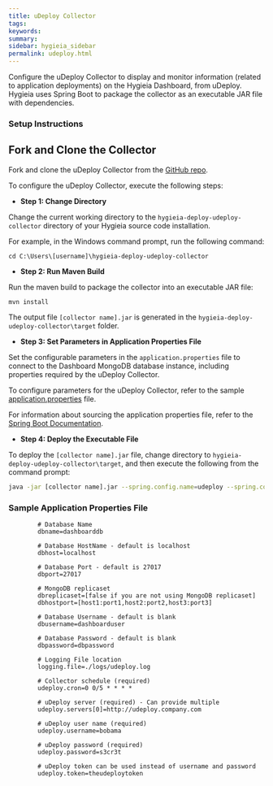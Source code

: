 ```yaml
---
title: uDeploy Collector
tags:
keywords:
summary:
sidebar: hygieia_sidebar
permalink: udeploy.html
---
```


Configure the uDeploy Collector to display and monitor information (related to application deployments) on the Hygieia Dashboard, from uDeploy. Hygieia uses Spring Boot to package the collector as an executable JAR file with dependencies.

### Setup Instructions

## Fork and Clone the Collector 

Fork and clone the uDeploy Collector from the [GitHub repo](https://github.com/Hygieia/hygieia-deploy-udeploy-collector). 

To configure the uDeploy Collector, execute the following steps:

*   **Step 1: Change Directory**

Change the current working directory to the `hygieia-deploy-udeploy-collector` directory of your Hygieia source code installation.

For example, in the Windows command prompt, run the following command:

```
cd C:\Users\[username]\hygieia-deploy-udeploy-collector
```

*   **Step 2: Run Maven Build**

Run the maven build to package the collector into an executable JAR file:

```
mvn install
```

The output file `[collector name].jar` is generated in the `hygieia-deploy-udeploy-collector\target` folder.

*   **Step 3: Set Parameters in Application Properties File**

Set the configurable parameters in the `application.properties` file to connect to the Dashboard MongoDB database instance, including properties required by the uDeploy Collector.

To configure parameters for the uDeploy Collector, refer to the sample [application.properties](#sample-application-properties-file) file.

For information about sourcing the application properties file, refer to the [Spring Boot Documentation](http://docs.spring.io/spring-boot/docs/current-SNAPSHOT/reference/htmlsingle/#boot-features-external-config-application-property-files).

*   **Step 4: Deploy the Executable File**

To deploy the `[collector name].jar` file, change directory to `hygieia-deploy-udeploy-collector\target`, and then execute the following from the command prompt:

```bash
java -jar [collector name].jar --spring.config.name=udeploy --spring.config.location=[path to application.properties file]
```

### Sample Application Properties File

```properties
		# Database Name
		dbname=dashboarddb

		# Database HostName - default is localhost
		dbhost=localhost

		# Database Port - default is 27017
		dbport=27017

		# MongoDB replicaset
		dbreplicaset=[false if you are not using MongoDB replicaset]
		dbhostport=[host1:port1,host2:port2,host3:port3]

		# Database Username - default is blank
		dbusername=dashboarduser

		# Database Password - default is blank
		dbpassword=dbpassword

		# Logging File location
		logging.file=./logs/udeploy.log

		# Collector schedule (required)
		udeploy.cron=0 0/5 * * * *

		# uDeploy server (required) - Can provide multiple
		udeploy.servers[0]=http://udeploy.company.com

		# uDeploy user name (required)
		udeploy.username=bobama

		# uDeploy password (required)
		udeploy.password=s3cr3t

		# uDeploy token can be used instead of username and password
		udeploy.token=theudeploytoken
```
